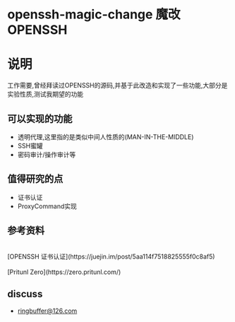 # openssh-magic-change 魔改OPENSSH


# 说明
工作需要,曾经拜读过OPENSSH的源码,并基于此改造和实现了一些功能,大部分是实验性质,测试我期望的功能

## 可以实现的功能
-   透明代理,这里指的是类似中间人性质的(MAN-IN-THE-MIDDLE)
-   SSH蜜罐
-   密码审计/操作审计等

## 值得研究的点
-   证书认证
-   ProxyCommand实现

##  参考资料
<br>
[OPENSSH 证书认证](https://juejin.im/post/5aa114f7518825555f0c8af5)<br><br>
[Pritunl Zero](https://zero.pritunl.com/)<br>

## discuss

- ringbuffer@126.com
